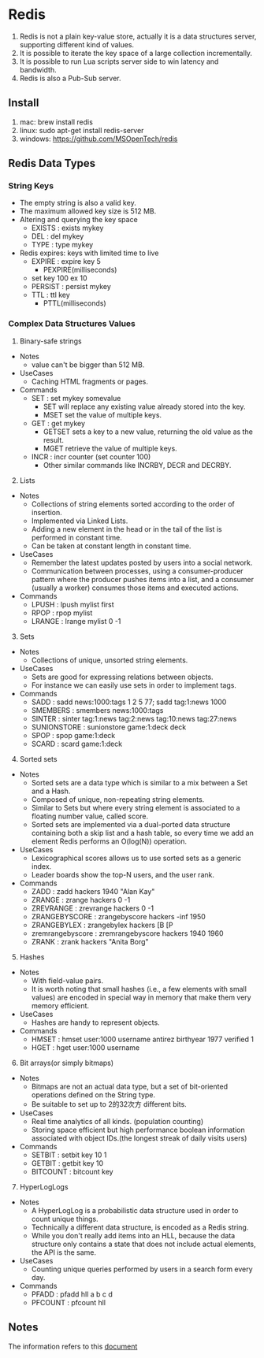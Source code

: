 # Redis
1. Redis is not a plain key-value store, actually it is a data structures server, supporting different kind of values.
2. It is possible to iterate the key space of a large collection incrementally.
3. It is possible to run Lua scripts server side to win latency and bandwidth.
4. Redis is also a Pub-Sub server.

## Install
1. mac: brew install redis
2. linux: sudo apt-get install redis-server
3. windows: https://github.com/MSOpenTech/redis

## Redis Data Types
### String Keys
- The empty string is also a valid key.
- The maximum allowed key size is 512 MB.
- Altering and querying the key space
  - EXISTS : exists mykey
  - DEL : del mykey
  - TYPE : type mykey
- Redis expires: keys with limited time to live
  - EXPIRE : expire key 5
    - PEXPIRE(milliseconds)
  - set key 100 ex 10
  - PERSIST : persist mykey
  - TTL : ttl key
    - PTTL(milliseconds)

### Complex Data Structures Values
1. Binary-safe strings
  - Notes
    - value can't be bigger than 512 MB.
  - UseCases
    - Caching HTML fragments or pages.  
  - Commands
    - SET : set mykey somevalue
      - SET will replace any existing value already stored into the key.
      - MSET set the value of multiple keys.
    - GET : get mykey
      - GETSET sets a key to a new value, returning the old value as the result.
      - MGET retrieve the value of multiple keys.
    - INCR : incr counter (set counter 100)
      - Other similar commands like INCRBY, DECR and DECRBY.

2. Lists
  - Notes
    - Collections of string elements sorted according to the order of insertion.
    - Implemented via Linked Lists.
    - Adding a new element in the head or in the tail of the list is performed in constant time.
    - Can be taken at constant length in constant time.
  - UseCases
    - Remember the latest updates posted by users into a social network.
    - Communication between processes, using a consumer-producer pattern where the producer pushes items into a list, and a consumer (usually a worker) consumes those items and executed actions.
  - Commands
    - LPUSH : lpush mylist first
    - RPOP : rpop mylist
    - LRANGE : lrange mylist 0 -1

3. Sets
  - Notes
    - Collections of unique, unsorted string elements.
  - UseCases
    - Sets are good for expressing relations between objects.
    - For instance we can easily use sets in order to implement tags.
  - Commands
    - SADD : sadd news:1000:tags 1 2 5 77; sadd tag:1:news 1000
    - SMEMBERS : smembers news:1000:tags
    - SINTER : sinter tag:1:news tag:2:news tag:10:news tag:27:news
    - SUNIONSTORE : sunionstore game:1:deck deck
    - SPOP : spop game:1:deck
    - SCARD : scard game:1:deck

4. Sorted sets
  - Notes
    - Sorted sets are a data type which is similar to a mix between a Set and a Hash.
    - Composed of unique, non-repeating string elements.
    - Similar to Sets but where every string element is associated to a floating number value, called score.
    - Sorted sets are implemented via a dual-ported data structure containing both a skip list and a hash table, so every time we add an element Redis performs an O(log(N)) operation.
  - UseCases
    - Lexicographical scores allows us to use sorted sets as a generic index.
    - Leader boards show the top-N users, and the user rank.
  - Commands
    - ZADD : zadd hackers 1940 "Alan Kay"
    - ZRANGE : zrange hackers 0 -1
    - ZREVRANGE : zrevrange hackers 0 -1
    - ZRANGEBYSCORE : zrangebyscore hackers -inf 1950
    - ZRANGEBYLEX : zrangebylex hackers [B [P
    - zremrangebyscore : zremrangebyscore hackers 1940 1960
    - ZRANK : zrank hackers "Anita Borg"

5. Hashes
  - Notes
    - With field-value pairs.
    - It is worth noting that small hashes (i.e., a few elements with small values) are encoded in special way in memory that make them very memory efficient.
  - UseCases
    - Hashes are handy to represent objects.
  - Commands
    - HMSET : hmset user:1000 username antirez birthyear 1977 verified 1
    - HGET : hget user:1000 username

6. Bit arrays(or simply bitmaps)
  - Notes
    - Bitmaps are not an actual data type, but a set of bit-oriented operations defined on the String type.
    - Be suitable to set up to 2的32次方 different bits.
  - UseCases
    - Real time analytics of all kinds. (population counting)
    - Storing space efficient but high performance boolean information associated with object IDs.(the longest streak of daily visits users)
  - Commands
    - SETBIT : setbit key 10 1
    - GETBIT : getbit key 10
    - BITCOUNT : bitcount key

7. HyperLogLogs
  - Notes
    - A HyperLogLog is a probabilistic data structure used in order to count unique things.
    - Technically a different data structure, is encoded as a Redis string.
    - While you don't really add items into an HLL, because the data structure only contains a state that does not include actual elements, the API is the same.
  - UseCases
    - Counting unique queries performed by users in a search form every day.
  - Commands
    - PFADD : pfadd hll a b c d
    - PFCOUNT : pfcount hll

## Notes
The information refers to this [document](https://redis.io/topics/data-types-intro)
